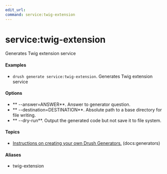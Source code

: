 ```yaml
---
edit_url: 
command: service:twig-extension
---
```

# service:twig-extension

Generates Twig extension service

#### Examples

- <code>drush generate service:twig-extension</code>. Generates Twig extension service

#### Options

- ** --answer=ANSWER**. Answer to generator question.
- ** --destination=DESTINATION**. Absolute path to a base directory for file writing.
- ** --dry-run**. Output the generated code but not save it to file system.

#### Topics

- [Instructions on creating your own Drush Generators.](../../vendor/drush/drush/docs/generators.md) (docs:generators)

#### Aliases

- twig-extension

